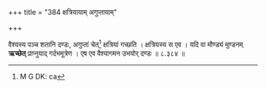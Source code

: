 +++
title = "384 क्षत्रियायाम् अगुप्तायाम्"

+++


[^३०२]:
     M G DK: icchet

वैश्यस्य पञ्च शतानि दण्डः, अगुप्तां चेत्[^३०३] क्षत्रियां गच्छति । क्षत्रियस्य स एव । यदि वा मौण्ड्यं मुण्डनम् **ऋच्छेत्** प्राप्नुयाद् गर्दभमूत्रेण । एष एव वैश्यागमन उभयोर् दण्डः ॥ ८.३८४ ॥


[^३०३]:
     M G DK: ca